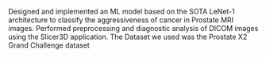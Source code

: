 Designed and implemented an ML model based on the SOTA LeNet-1 architecture to classify the aggressiveness of cancer in Prostate MRI images. Performed preprocessing and diagnostic analysis of DICOM images using the Slicer3D application. The Dataset we used was the Prostate X2 Grand Challenge dataset
